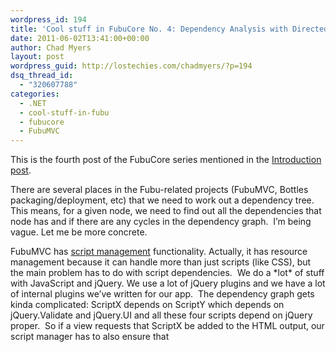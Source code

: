 ```yaml
---
wordpress_id: 194
title: 'Cool stuff in FubuCore No. 4: Dependency Analysis with Directed Graph'
date: 2011-06-02T13:41:00+00:00
author: Chad Myers
layout: post
wordpress_guid: http://lostechies.com/chadmyers/?p=194
dsq_thread_id:
  - "320607788"
categories:
  - .NET
  - cool-stuff-in-fubu
  - fubucore
  - FubuMVC
---
```

This is the fourth post of the FubuCore series mentioned in the [Introduction post](https://lostechies.com/chadmyers/2011/05/30/cool-stuff-in-fubucore-and-fubumvc-series/).

There are several places in the Fubu-related projects (FubuMVC, Bottles packaging/deployment, etc) that we need to work out a dependency tree.&nbsp; This means, for a given node, we need to find out all the dependencies that node has and if there are any cycles in the dependency graph.&nbsp; I’m being vague. Let me be more concrete. 

FubuMVC has [script management](https://github.com/DarthFubuMVC/fubumvc/tree/master/src/FubuMVC.Core/UI/Scripts) functionality. Actually, it has resource management because it can handle more than just scripts (like CSS), but the main problem has to do with script dependencies.&nbsp; We do a \*lot\* of stuff with JavaScript and jQuery. We use a lot of jQuery plugins and we have a lot of internal plugins we’ve written for our app.&nbsp; The dependency graph gets kinda complicated: ScriptX depends on ScriptY which depends on jQuery.Validate and jQuery.UI and all these four scripts depend on jQuery proper.&nbsp; So if a view requests that ScriptX be added to the HTML output, our script manager has to also ensure that <script> tags are rendered to include jQuery, jQuery.UI, jQuery.Validate, ScriptY and then ScriptX (in that order – though jQuery.UI and jQuery.Validate can be in either order). 

Later, if another view requests, say, ScriptY, the script manager knows that ScriptY and all its dependencies have already been rendered, so it does nothing.&nbsp; So the script manager ensures once-and-only-once and dependency graph resolution (among other things).

<p align="left">
  We ran into a similar situation in our deployment story when figuring out what dependencies application X has when being deployed.&nbsp; Rather than re-writing dependency graph resolution logic again, <a href="http://codebetter.com/drusellers/">Dru</a> and <a href="http://codebetter.com/jeremymiller/">Jeremy</a> decided to figure out if there was common algorithm for doing this sort of thing.&nbsp; They found some and then implemented them in FubuCore.&nbsp; We’re currently using it for Bottles Deployment and will soon retro-fit it back into Script Manager.&nbsp;
</p>

<h2 align="left">
  First, the math!
</h2>

<p align="left">
  Here’s where they started:
</p>

<p align="left">
  <a href="http://en.wikipedia.org/wiki/Directed_graph">Directed Graph</a>
</p>

<p align="left">
  <a href="http://en.wikipedia.org/wiki/Tarjan%27s_strongly_connected_components_algorithm">Tarjan’s strongly connected components algorithm</a>&nbsp;
</p>

<p align="left">
  Some <a href="http://algowiki.net/wiki/index.php?title=Tarjan%27s_algorithm">pseudo code</a> for Tarjan’s algorithm
</p>

<p align="left">
  Some S.O. Q/A on the subject of detecting cycles in a graph:
</p>

<p align="left">
  <a href="http://stackoverflow.com/questions/261573/best-algorithm-for-detecting-cycles-in-a-directed-graph">Best algorithm for detecting cycles in a directed graph</a>
</p>

<p align="left">
  <a href="http://stackoverflow.com/questions/546655/finding-all-cycles-in-graph">Finding all cycles in a graph</a>
</p>

<h2 align="left">
  Second, the implementation
</h2>

<p align="left">
  They wrote the implementation to be use-case agnostic. They made it generic to apply to any dependency-resolution situation so that we could reuse it for numerous things like deployment and script management.
</p>

<p align="left">
  It all starts with DependencyGraph.&nbsp; You tell DependencyGraph about your main graph model object (think ‘script’ for the script manager or ‘component’ for deployment).&nbsp; Another good example is a build tool (say, rake).&nbsp; Rake, like every other build tool, has targets (i.e. ‘compile’ or ‘test’). Targets have dependencies (‘test’ may require ‘compile’ and ‘deploy_config’).&nbsp; A rakefile (like a makefile or NAnt build file or MSBuild file) has a flat list of all the targets.&nbsp; You would feed this list to DependencyGraph and then tell it how to find the dependencies for each task.
</p>

<p align="left">
  For this post, let’s talk about Bottles (since that’s what DependencyGraph was originally written for and is currently the best example of its use). In Bottles, a deployable unit (or component) is called a “<a href="https://github.com/DarthFubuMVC/bottles/blob/master/src/Bottles.Deployment/Recipe.cs">Recipe</a>.” The Recipe object has a [Name : string] property and a [Dependencies : IEnumerable<string>]&nbsp; property.&nbsp;
</p>

<p align="left">
  In Bottles, we need to feed a flattened list of all the recipes and their dependencies (which we get from a config file) and want DependencyGraph to tell us the order of how all the recipes need to be installed. Consider this code snippet:
</p>

<pre class="brush:csharp">// Teach D.G. how get a unique key/name and list of deps for each recipe
var graph = new DependencyGraph&lt;Recipe&gt;(r =&gt; r.Name, r =&gt; r.Dependencies);

// Register each recipe with the graph
recipes.Each(graph.RegisterItem);

// Ask the graph to give us the final, properly-ordered list
return graph.Ordered();</pre>

<p align="left">
  Our script management works similarly (the list of scripts and their dependencies are in a <a href="https://github.com/DarthFubuMVC/fubumvc/blob/master/src/FubuMVC.Diagnostics/diagnostics.script.config">config file</a>).&nbsp; We have a <a href="https://github.com/DarthFubuMVC/fubumvc/blob/master/src/FubuMVC.Core/UI/Scripts/IScriptObject.cs">model object</a> that represents a configured script and its related dependencies.&nbsp; We’d be able to reuse that DependencyGraph code above fairly easily to take advantage of the algorithm implementations and remove a bunch of code from FubuMVC’s script management. We just haven’t done it yet 🙂
</p>

<h2 align="left">
  Summary
</h2>

<p align="left">
  If you’re working with a list of things that have dependencies and you need to know the order that those things should be processed to honor the dependency chain, consider using the DependencyGraph in FubuCore!
</p>
